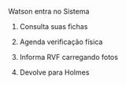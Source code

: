 Watson entra no Sistema

1. Consulta suas fichas

2. Agenda verificação física

3. Informa RVF carregando fotos

4. Devolve para Holmes
